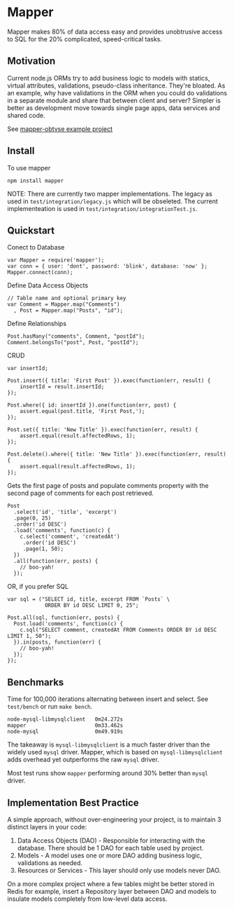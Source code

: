 # Mapper

Mapper makes 80% of data access easy and provides unobtrusive access
to SQL for the 20% complicated, speed-critical tasks.

## Motivation

Current node.js ORMs try to add business logic to models with statics,
virtual attributes, validations, pseudo-class inheritance. They're bloated.
As an example, why have validations in the ORM when you could do validations
in a separate module and share that between client and server? Simpler is better
as development move towards single page apps, data services and shared code.

See [mapper-obtvse example project](https://github.com/mgutz/mapper-obtvse.git)

## Install

To use mapper

    npm install mapper


NOTE: There are currently two mapper implementations. The legacy
as used in `test/integration/legacy.js` which will be obseleted.
The current implementeation is used in `test/integration/integrationTest.js`.


## Quickstart

Conect to Database

    var Mapper = require('mapper');
    var conn = { user: 'dont', password: 'blink', database: 'now' };
    Mapper.connect(conn);

Define Data Access Objects

    // Table name and optional primary key
    var Comment = Mapper.map("Comments")
      , Post = Mapper.map("Posts", "id");

Define Relationships

    Post.hasMany("comments", Comment, "postId");
    Comment.belongsTo("post", Post, "postId");

CRUD

    var insertId;

    Post.insert({ title: 'First Post' }).exec(function(err, result) {
        insertId = result.insertId;
    });

    Post.where({ id: insertId }).one(function(err, post) {
        assert.equal(post.title, 'First Post,');
    });

    Post.set({ title: 'New Title' }).exec(function(err, result) {
        assert.equal(result.affectedRows, 1);
    });

    Post.delete().where({ title: 'New Title' }).exec(function(err, result) {
        assert.equal(result.affectedRows, 1);
    });


Gets the first page of posts and populate comments property with
the second page of comments for each post retrieved.

    Post
      .select('id', 'title', 'excerpt')
      .page(0, 25)
      .order('id DESC')
      .load('comments', function(c) {
        c.select('comment', 'createdAt')
         .order('id DESC')
         .page(1, 50);
      })
      .all(function(err, posts) {
        // boo-yah!
      });

OR, if you prefer SQL

    var sql = ("SELECT id, title, excerpt FROM `Posts` \
                ORDER BY id DESC LIMIT 0, 25";

    Post.all(sql, function(err, posts) {
      Post.load('comments', function(c) {
        c.sql("SELECT comment, createdAt FROM Comments ORDER BY id DESC LIMIT 1, 50");
      }).in(posts, function(err) {
        // boo-yah!
      });
    });


## Benchmarks

Time for 100,000 iterations alternating between insert and select. See `test/bench`
or run `make bench`.

    node-mysql-libmysqlclient   0m24.272s
    mapper                      0m33.462s
    node-mysql                  0m49.919s

The takeaway is `mysql-libmysqlclient` is a much faster driver than the
widely used `mysql` driver. Mapper, which is based on `mysql-libmysqlclient` adds
overhead yet outperforms the raw `mysql` driver.

Most test runs show `mapper` performing around 30% better than `mysql` driver.


## Implementation Best Practice

A simple approach, without over-engineering your project, is to maintain
3 distinct layers in your code:

1. Data Access Objects (DAO) - Responsible for interacting with the database.
   There should be 1 DAO for each table used by project.
2. Models - A model uses one or more DAO adding business logic, validations as needed.
3. Resources or Services - This layer should only use models never DAO.

On a more complex project where a few tables might be better stored in Redis for
example, insert a Repository layer between DAO and models to insulate models
completely from low-level data access.
